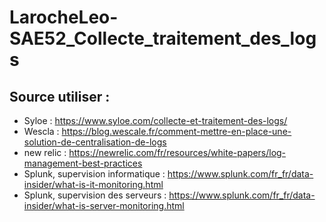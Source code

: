 # LarocheLeo-SAE52_Collecte_traitement_des_logs





## Source utiliser : 
- Syloe : https://www.syloe.com/collecte-et-traitement-des-logs/
- Wescla : https://blog.wescale.fr/comment-mettre-en-place-une-solution-de-centralisation-de-logs
- new relic : https://newrelic.com/fr/resources/white-papers/log-management-best-practices
- Splunk, supervision informatique : https://www.splunk.com/fr_fr/data-insider/what-is-it-monitoring.html
- Splunk, supervision des serveurs : https://www.splunk.com/fr_fr/data-insider/what-is-server-monitoring.html
